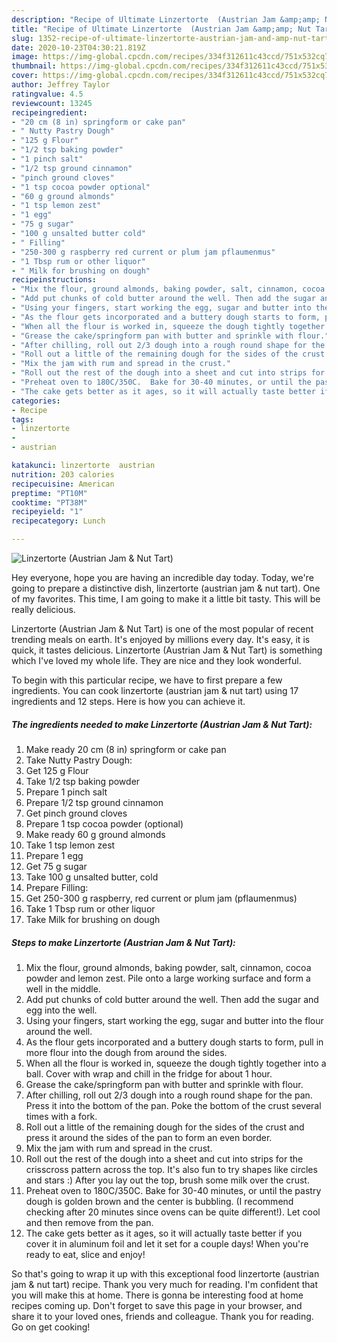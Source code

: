 ```yaml
---
description: "Recipe of Ultimate Linzertorte  (Austrian Jam &amp;amp; Nut Tart)"
title: "Recipe of Ultimate Linzertorte  (Austrian Jam &amp;amp; Nut Tart)"
slug: 1352-recipe-of-ultimate-linzertorte-austrian-jam-and-amp-nut-tart
date: 2020-10-23T04:30:21.819Z
image: https://img-global.cpcdn.com/recipes/334f312611c43ccd/751x532cq70/linzertorte-austrian-jam-nut-tart-recipe-main-photo.jpg
thumbnail: https://img-global.cpcdn.com/recipes/334f312611c43ccd/751x532cq70/linzertorte-austrian-jam-nut-tart-recipe-main-photo.jpg
cover: https://img-global.cpcdn.com/recipes/334f312611c43ccd/751x532cq70/linzertorte-austrian-jam-nut-tart-recipe-main-photo.jpg
author: Jeffrey Taylor
ratingvalue: 4.5
reviewcount: 13245
recipeingredient:
- "20 cm (8 in) springform or cake pan"
- " Nutty Pastry Dough"
- "125 g Flour"
- "1/2 tsp baking powder"
- "1 pinch salt"
- "1/2 tsp ground cinnamon"
- "pinch ground cloves"
- "1 tsp cocoa powder optional"
- "60 g ground almonds"
- "1 tsp lemon zest"
- "1 egg"
- "75 g sugar"
- "100 g unsalted butter cold"
- " Filling"
- "250-300 g raspberry red current or plum jam pflaumenmus"
- "1 Tbsp rum or other liquor"
- " Milk for brushing on dough"
recipeinstructions:
- "Mix the flour, ground almonds, baking powder, salt, cinnamon, cocoa powder and lemon zest. Pile onto a large working surface and form a well in the middle."
- "Add put chunks of cold butter around the well. Then add the sugar and egg into the well."
- "Using your fingers, start working the egg, sugar and butter into the flour around the well."
- "As the flour gets incorporated and a buttery dough starts to form, pull in more flour into the dough from around the sides."
- "When all the flour is worked in, squeeze the dough tightly together into a ball. Cover with wrap and chill in the fridge for about 1 hour."
- "Grease the cake/springform pan with butter and sprinkle with flour."
- "After chilling, roll out 2/3 dough into a rough round shape for the pan. Press it into the bottom of the pan.  Poke the bottom of the crust several times with a fork."
- "Roll out a little of the remaining dough for the sides of the crust and press it around the sides of the pan to form an even border."
- "Mix the jam with rum and spread in the crust."
- "Roll out the rest of the dough into a sheet and cut into strips for the crisscross pattern across the top. It&#39;s also fun to try shapes like circles and stars :) After you lay out the top, brush some milk over the crust."
- "Preheat oven to 180C/350C.  Bake for 30-40 minutes, or until the pastry dough is golden brown and the center is bubbling. (I recommend checking after 20 minutes since ovens can be quite different!). Let cool and then remove from the pan."
- "The cake gets better as it ages, so it will actually taste better if you cover it in aluminum foil and let it set for a couple days! When you&#39;re ready to eat, slice and enjoy!"
categories:
- Recipe
tags:
- linzertorte
- 
- austrian

katakunci: linzertorte  austrian 
nutrition: 203 calories
recipecuisine: American
preptime: "PT10M"
cooktime: "PT38M"
recipeyield: "1"
recipecategory: Lunch

---
```



![Linzertorte  (Austrian Jam &amp; Nut Tart)](https://img-global.cpcdn.com/recipes/334f312611c43ccd/751x532cq70/linzertorte-austrian-jam-nut-tart-recipe-main-photo.jpg)

Hey everyone, hope you are having an incredible day today. Today, we're going to prepare a distinctive dish, linzertorte  (austrian jam &amp; nut tart). One of my favorites. This time, I am going to make it a little bit tasty. This will be really delicious.



Linzertorte  (Austrian Jam &amp; Nut Tart) is one of the most popular of recent trending meals on earth. It's enjoyed by millions every day. It's easy, it is quick, it tastes delicious. Linzertorte  (Austrian Jam &amp; Nut Tart) is something which I've loved my whole life. They are nice and they look wonderful.


To begin with this particular recipe, we have to first prepare a few ingredients. You can cook linzertorte  (austrian jam &amp; nut tart) using 17 ingredients and 12 steps. Here is how you can achieve it.

<!--inarticleads1-->

##### The ingredients needed to make Linzertorte  (Austrian Jam &amp; Nut Tart):

1. Make ready 20 cm (8 in) springform or cake pan
1. Take  Nutty Pastry Dough:
1. Get 125 g Flour
1. Take 1/2 tsp baking powder
1. Prepare 1 pinch salt
1. Prepare 1/2 tsp ground cinnamon
1. Get pinch ground cloves
1. Prepare 1 tsp cocoa powder (optional)
1. Make ready 60 g ground almonds
1. Take 1 tsp lemon zest
1. Prepare 1 egg
1. Get 75 g sugar
1. Take 100 g unsalted butter, cold
1. Prepare  Filling:
1. Get 250-300 g raspberry, red current or plum jam (pflaumenmus)
1. Take 1 Tbsp rum or other liquor
1. Take  Milk for brushing on dough




<!--inarticleads2-->

##### Steps to make Linzertorte  (Austrian Jam &amp; Nut Tart):

1. Mix the flour, ground almonds, baking powder, salt, cinnamon, cocoa powder and lemon zest. Pile onto a large working surface and form a well in the middle.
1. Add put chunks of cold butter around the well. Then add the sugar and egg into the well.
1. Using your fingers, start working the egg, sugar and butter into the flour around the well.
1. As the flour gets incorporated and a buttery dough starts to form, pull in more flour into the dough from around the sides.
1. When all the flour is worked in, squeeze the dough tightly together into a ball. Cover with wrap and chill in the fridge for about 1 hour.
1. Grease the cake/springform pan with butter and sprinkle with flour.
1. After chilling, roll out 2/3 dough into a rough round shape for the pan. Press it into the bottom of the pan.  Poke the bottom of the crust several times with a fork.
1. Roll out a little of the remaining dough for the sides of the crust and press it around the sides of the pan to form an even border.
1. Mix the jam with rum and spread in the crust.
1. Roll out the rest of the dough into a sheet and cut into strips for the crisscross pattern across the top. It&#39;s also fun to try shapes like circles and stars :) After you lay out the top, brush some milk over the crust.
1. Preheat oven to 180C/350C.  Bake for 30-40 minutes, or until the pastry dough is golden brown and the center is bubbling. (I recommend checking after 20 minutes since ovens can be quite different!). Let cool and then remove from the pan.
1. The cake gets better as it ages, so it will actually taste better if you cover it in aluminum foil and let it set for a couple days! When you&#39;re ready to eat, slice and enjoy!




So that's going to wrap it up with this exceptional food linzertorte  (austrian jam &amp; nut tart) recipe. Thank you very much for reading. I'm confident that you will make this at home. There is gonna be interesting food at home recipes coming up. Don't forget to save this page in your browser, and share it to your loved ones, friends and colleague. Thank you for reading. Go on get cooking!
